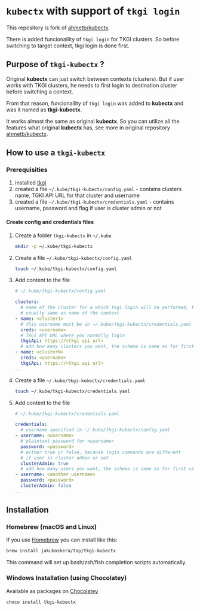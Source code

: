 # `kubectx` with support of `tkgi login`

This repository is fork of [ahmetb/kubectx](https://github.com/ahmetb/kubectx).

There is added funcionallity of `tkgi login` for TKGI clusters.
So before switching to target context, tkgi login is done first.

## Purpose of `tkgi-kubectx` ?

Original **kubectx** can just switch between contexts (clusters). But if user
works with TKGI clusters, he needs to first login to destination cluster before
switching a context.

From that reason, funcionallity of `tkgi login` was added to **kubectx** and was it
named as **tkgi-kubectx**.

It works almost the same as original **kubectx**. So you can utilize all the features
what original **kubectx** has, see more in original repository
[ahmetb/kubectx](https://github.com/ahmetb/kubectx).

## How to use a `tkgi-kubectx`

### Prerequisities

1. installed [tkgi](https://docs.pivotal.io/tkgi/1-13/installing-cli.html)
1. created a file `~/.kube/tkgi-kubectx/config.yaml` - contains clusters name, TGKI API URL for that cluster and username
1. created a file `~/.kube/tkgi-kubectx/credentials.yaml` - contains username, password and flag if user is cluster admin or not

#### Create config and credentials files

1. Create a folder `tkgi-kubectx` in `~/.kube`

    ```bash
    mkdir -p ~/.kube/tkgi-kubectx
    ```

1. Create a file `~/.kube/tkgi-kubectx/config.yaml`

    ```bash
    touch ~/.kube/tkgi-kubectx/config.yaml
    ```

1. Add content to the file

    ```yaml
    # ~/.kube/tkgi-kubectx/config.yaml

    clusters:
      # name of the cluster for a which tkgi login will be performed, the name is
      # usually same as name of the context
    - name: <cluster1>
      # this username must be in ~/.kube/tkgi-kubectx/credentials.yaml
      creds: <username>
      # TKGI API URL where you normally login
      tkgiApi: https://<tkgi api url>
      # add how many clusters you want, the schema is same as for first cluster
    - name: <clusterN>
      creds: <username>
      tkgiApi: https://<tkgi api url>
    ...
    ```

1. Create a file `~/.kube/tkgi-kubectx/credentials.yaml`

    ```bash
    touch ~/.kube/tkgi-kubectx/credentials.yaml
    ```

1. Add content to the file

    ```yaml
    # ~/.kube/tkgi-kubectx/credentials.yaml

    credentials:
      # username specified in ~/.kube/tkgi-kubectx/config.yaml
    - username: <username>
      # plaintext password for <username>
      password: <password>
      # either true or false, because login commands are different
      # if user is cluster admin or not
      clusterAdmin: true
      # add how many users you want, the schema is same as for first username
    - username: <another username>
      password: <password>
      clusterAdmin: false
    ...
    ```
## Installation

### Homebrew (macOS and Linux)

If you use [Homebrew](https://brew.sh/) you can install like this:

```sh
brew install jakuboskera/tap/tkgi-kubectx
```

This command will set up bash/zsh/fish completion scripts automatically.

### Windows Installation (using Chocolatey)

Available as packages on [Chocolatey](https://chocolatey.org/why-chocolatey)
```pwsh
choco install tkgi-kubectx
```
